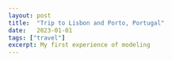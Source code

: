 ```yaml
---
layout: post
title:  "Trip to Lisbon and Porto, Portugal"
date:   2023-01-01
tags: ["travel"]
excerpt: My first experience of modeling
---
```

